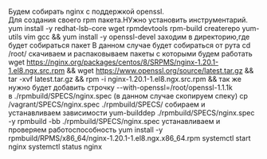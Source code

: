Будем собирать nginx с поддержкой openssl.\
Для создания своего rpm пакета.НУжно установить инструментарий.
yum install -y redhat-lsb-core wget rpmdevtools rpm-build createrepo yum-utils vim gcc &&
yum install -y openssl-devel
заходим в директорию,где будет собираться пакет
В данном случае будет собираться от рута
cd /root/
скачиваем и распаковываем пакеты с которыми будем работать
wget https://nginx.org/packages/centos/8/SRPMS/nginx-1.20.1-1.el8.ngx.src.rpm &&
wget https://www.openssl.org/source/latest.tar.gz &&
tar -xvf latest.tar.gz &&
rpm -i nginx-1.20.1-1.el8.ngx.src.rpm &&
так же нужно будет добавить строчку 
    --with-openssl=/root/openssl-1.1.1k \
в ./rpmbuild/SPECS/nginx.spec
(в данном случае скопируем спеку)
cp /vagrant/SPECS/nginx.spec ./rpmbuild/SPECS/
собираем и устанавливаем зависимости 
yum-builddep ./rpmbuild/SPECS/nginx.spec -y
rpmbuild -bb ./rpmbuild/SPECS/nginx.spec
устанавливаем и проверяем работоспособность 
yum install -y rpmbuild/RPMS/x86_64/nginx-1.20.1-1.el8.ngx.x86_64.rpm 
systemctl start nginx 
systemctl status nginx
